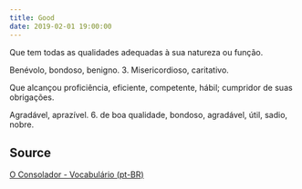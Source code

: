 ```yaml
---
title: Good
date: 2019-02-01 19:00:00
---
```


Que tem todas as qualidades adequadas à sua natureza ou função.

Benévolo, bondoso, benigno. 3. Misericordioso, caritativo. 

Que alcançou proficiência, eficiente, competente, hábil; cumpridor de suas obrigações.

Agradável, aprazível. 6. de boa qualidade, bondoso, agradável, útil, sadio, nobre.

## Source
[O Consolador - Vocabulário (pt-BR)](http://www.oconsolador.com.br/linkfixo/vocabulario/principal.html)


